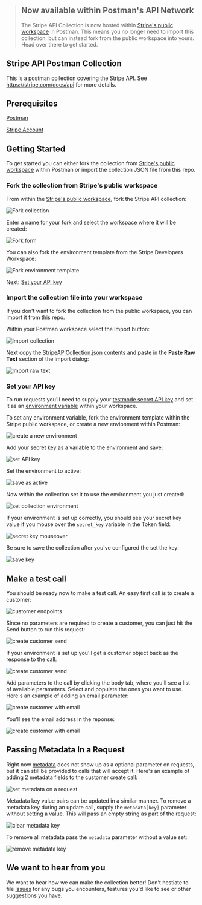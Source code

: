 
> ## Now available within Postman's API Network
> The Stripe API Collection is now hosted within [Stripe's public workspace](https://www.postman.com/stripedev/workspace/stripe-developers/overview) in Postman.  This means you no longer need to import this collection, but can instead fork from the public workspace into yours. Head over there to get started. 
## Stripe API Postman Collection
This is a postman collection covering the Stripe API. See https://stripe.com/docs/api for more details.
## Prerequisites
[Postman](https://www.getpostman.com/downloads/)

[Stripe Account](https://dashboard.stripe.com/register)
## Getting Started
To get started you can either fork the collection from [Stripe's public workspace](https://www.postman.com/stripedev/workspace/stripe-developers/overview) within Postman or import the collection JSON file from this repo. 
### Fork the collection from Stripe's public workspace
From within the [Stripe's public workspace](https://www.postman.com/stripedev/workspace/stripe-developers/overview), fork the Stripe API collection:

![Fork collection](https://raw.github.com/stripe/stripe-postman/master/screenshots/postman_fork_collection.png)

Enter a name for your fork and select the workspace where it will be created: 

![Fork form](https://raw.github.com/stripe/stripe-postman/master/screenshots/postman_fork_form.png)

You can also fork the environment template from the Stripe Developers Workspace:

![Fork environment template](https://raw.github.com/stripe/stripe-postman/master/screenshots/postman_fork_env_template.png) 

Next: [Set your API key](#set-your-api-key)
### Import the collection file into your workspace
If you don't want to fork the collection from the public workspace, you can import it from this repo. 

Within your Postman workspace select the Import button:

![Import collection](https://raw.github.com/stripe/stripe-postman/master/screenshots/postman_import_collection.png)

Next copy the [StripeAPICollection.json](https://github.com/stripe/stripe-postman/blob/master/StripeAPICollection.json) contents and paste in the **Paste Raw Text** section of the import dialog:

 ![Import raw text](https://raw.github.com/stripe/stripe-postman/master/screenshots/postman_import_raw_text.png)

### Set your API key
To run requests you'll need to supply your [testmode secret API key](https://dashboard.stripe.com/test/apikeys) and set it as an [environment variable](https://learning.postman.com/docs/sending-requests/variables/) within your workspace.

To set any environment variable, fork the environment template within the Stripe public workspace, or create a new envionment within Postman:

![create a new environment](https://raw.github.com/stripe/stripe-postman/master/screenshots/postman_create_new_env.png)

Add your secret key as a variable to the environment and save:

![set API key](https://raw.github.com/stripe/stripe-postman/master/screenshots/postman_set_key_and_save.png)

Set the environment to active:

![save as active](https://raw.github.com/stripe/stripe-postman/master/screenshots/postman_set_active_env.png)

Now within the collection set it to use the environment you just created:

![set collection environment](https://raw.github.com/stripe/stripe-postman/master/screenshots/postman_set_collection_environment.png)

If your environment is set up correctly, you should see your secret key value if you mouse over the `secret_key` variable in the Token field:

![secret key mouseover](https://raw.github.com/stripe/stripe-postman/master/screenshots/postman_secret_key_mouseover.png)



Be sure to save the collection after you've configured the set the key:

![save key](https://raw.github.com/stripe/stripe-postman/master/screenshots/postman_save_key.png)

## Make a test call
You should be ready now to make a test call. An easy first call is to create a customer:

![customer endpoints](https://raw.github.com/stripe/stripe-postman/master/screenshots/postman_customer_endpoints.png)

Since no parameters are required to create a customer, you can just hit the Send button to run this request:

![create customer send](https://raw.github.com/stripe/stripe-postman/master/screenshots/postman_create_customer_send.png)

If your environment is set up you'll get a customer object back as the response to the call:

![create customer send](https://raw.github.com/stripe/stripe-postman/master/screenshots/postman_customer_create_no_params_response.png)


Add parameters to the call by clicking the body tab, where you'll see a list of available parameters.  Select and populate the ones you want to use. Here's an example of adding an email parameter:

![create customer with email](https://raw.github.com/stripe/stripe-postman/master/screenshots/postman_create_customer_with_email_request.png)

You'll see the email address in the reponse:

![create customer with email](https://raw.github.com/stripe/stripe-postman/master/screenshots/postman_create_customer_with_email_response.png)

## Passing Metadata In a Request
Right now [metadata](https://stripe.com/docs/api/metadata) does not show up as a optional parameter on requests, but it can still be provided to calls that will accept it.  Here's an example of adding 2 metadata fields to the customer create call:

![set metadata on a request](https://raw.github.com/stripe/stripe-postman/master/screenshots/postman_set_metadata.png)

Metadata key value pairs can be updated in a similar manner. To remove a metadata key during an update call, supply the `metadata[key]` parameter without setting a value.  This will pass an empty string as part of the request:

![clear metadata key](https://raw.github.com/stripe/stripe-postman/master/screenshots/postman_update_metadata.png)

To remove all metadata pass the `metadata` parameter without a value set:

![remove metadata key](https://raw.github.com/stripe/stripe-postman/master/screenshots/postman_remove_metadata.png)

## We want to hear from you
We want to hear how we can make the collection better! Don't hestiate to file [issues](https://github.com/stripe/stripe-postman/issues) for any bugs you encounters, features you'd like to see or other suggestions you have.
